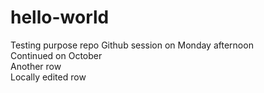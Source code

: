 # hello-world
Testing purpose repo
Github session on Monday afternoon<br>
Continued on October<br>
Another row<br>
Locally edited row<br>
